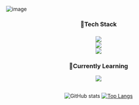 ![image](https://github.com/SYEON10/SYEON10/assets/131231117/0d1859e9-c956-4fc0-b9a8-8918c5578680)

<div align="center">
  <h3><b> 🔨Tech Stack </b><h3>
    <p herf="https://skillicons.dev">
      <img src="https://skillicons.dev/icons?i=cs,cpp,unity"/><br/>
      <img src="https://skillicons.dev/icons?i=java,spring,mysql"/><br/>
      <img src="https://skillicons.dev/icons?i=git,github"/><br/>
    </p>
  <h3><b> 🌱Currently Learning </b></h3>
    <img src="https://skillicons.dev/icons?i=aws"/><br/><br/>

  ![GitHub stats](https://github-readme-stats.vercel.app/api?username=SYEON10&show_icons=true&theme=transparent&rank_icon=github) 
  [![Top Langs](https://github-readme-stats.vercel.app/api/top-langs/?username=SYEON10&layout=compact)](https://github.com/SYEON10/github-readme-stats)
</div>
